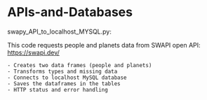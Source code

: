 # APIs-and-Databases

swapy_API_to_localhost_MYSQL.py:

  This code requests people and planets data from SWAPI open API: https://swapi.dev/
  
    - Creates two data frames (people and planets)
    - Transforms types and missing data
    - Connects to localhost MySQL database
    - Saves the dataframes in the tables
    - HTTP status and error handling
